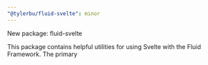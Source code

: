 ```yaml
---
"@tylerbu/fluid-svelte": minor
---
```


New package: fluid-svelte

This package contains helpful utilities for using Svelte with the Fluid Framework. The primary 